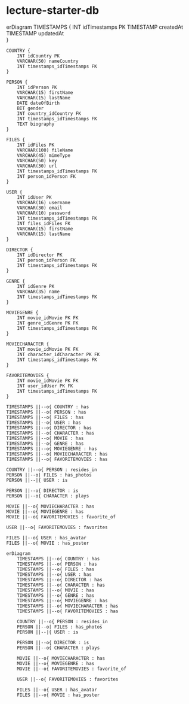 # lecture-starter-db


erDiagram
    TIMESTAMPS {
        INT idTimestamps PK
        TIMESTAMP createdAt
        TIMESTAMP updatedAt       
    }

    COUNTRY {
        INT idCountry PK
        VARCHAR(50) nameCountry
        INT timestamps_idTimestamps FK
    }

    PERSON {
        INT idPerson PK
        VARCHAR(15) firstName
        VARCHAR(15) lastName
        DATE dateOfBirth
        BIT gender
        INT country_idCountry FK
        INT timestamps_idTimestamps FK
        TEXT biography
    }

    FILES {
        INT idFiles PK
        VARCHAR(100) fileName
        VARCHAR(45) mimeType
        VARCHAR(50) key
        VARCHAR(30) url
        INT timestamps_idTimestamps FK
        INT person_idPerson FK
    }

    USER {
        INT idUser PK
        VARCHAR(16) username
        VARCHAR(30) email
        VARCHAR(10) password
        INT timestamps_idTimestamps FK
        INT files_idFiles FK
        VARCHAR(15) firstName
        VARCHAR(15) lastName
    }

    DIRECTOR {
        INT idDirector PK
        INT person_idPerson FK
        INT timestamps_idTimestamps FK
    }

    GENRE {
        INT idGenre PK
        VARCHAR(35) name
        INT timestamps_idTimestamps FK
    }

    MOVIEGENRE {
        INT movie_idMovie PK FK
        INT genre_idGenre PK FK
        INT timestamps_idTimestamps FK
    }

    MOVIECHARACTER {
        INT movie_idMovie PK FK
        INT character_idCharacter PK FK
        INT timestamps_idTimestamps FK
    }

    FAVORITEMOVIES {
        INT movie_idMovie PK FK
        INT user_idUser PK FK
        INT timestamps_idTimestamps FK
    }

    TIMESTAMPS ||--o{ COUNTRY : has
    TIMESTAMPS ||--o{ PERSON : has
    TIMESTAMPS ||--o{ FILES : has
    TIMESTAMPS ||--o{ USER : has
    TIMESTAMPS ||--o{ DIRECTOR : has
    TIMESTAMPS ||--o{ CHARACTER : has
    TIMESTAMPS ||--o{ MOVIE : has
    TIMESTAMPS ||--o{ GENRE : has
    TIMESTAMPS ||--o{ MOVIEGENRE : has
    TIMESTAMPS ||--o{ MOVIECHARACTER : has
    TIMESTAMPS ||--o{ FAVORITEMOVIES : has

    COUNTRY ||--o{ PERSON : resides_in
    PERSON ||--o| FILES : has_photos
    PERSON ||--|{ USER : is

    PERSON ||--o{ DIRECTOR : is
    PERSON ||--o{ CHARACTER : plays

    MOVIE ||--o{ MOVIECHARACTER : has
    MOVIE ||--o{ MOVIEGENRE : has
    MOVIE ||--o{ FAVORITEMOVIES : favorite_of

    USER ||--o{ FAVORITEMOVIES : favorites

    FILES ||--o{ USER : has_avatar
    FILES ||--o{ MOVIE : has_poster


```mermaid
erDiagram
    TIMESTAMPS ||--o{ COUNTRY : has
    TIMESTAMPS ||--o{ PERSON : has
    TIMESTAMPS ||--o{ FILES : has
    TIMESTAMPS ||--o{ USER : has
    TIMESTAMPS ||--o{ DIRECTOR : has
    TIMESTAMPS ||--o{ CHARACTER : has
    TIMESTAMPS ||--o{ MOVIE : has
    TIMESTAMPS ||--o{ GENRE : has
    TIMESTAMPS ||--o{ MOVIEGENRE : has
    TIMESTAMPS ||--o{ MOVIECHARACTER : has
    TIMESTAMPS ||--o{ FAVORITEMOVIES : has

    COUNTRY ||--o{ PERSON : resides_in
    PERSON ||--o| FILES : has_photos
    PERSON ||--|{ USER : is

    PERSON ||--o{ DIRECTOR : is
    PERSON ||--o{ CHARACTER : plays

    MOVIE ||--o{ MOVIECHARACTER : has
    MOVIE ||--o{ MOVIEGENRE : has
    MOVIE ||--o{ FAVORITEMOVIES : favorite_of

    USER ||--o{ FAVORITEMOVIES : favorites

    FILES ||--o{ USER : has_avatar
    FILES ||--o{ MOVIE : has_poster
```
